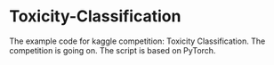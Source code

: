 # Toxicity-Classification


The example code for kaggle competition: Toxicity Classification. 
The competition is going on.
The script is based on PyTorch.



